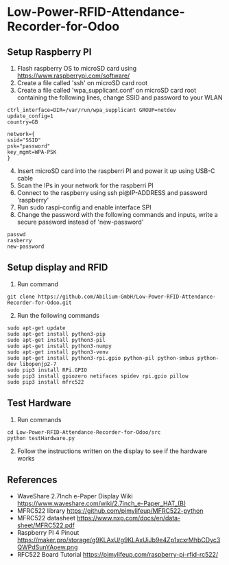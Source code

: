 # Low-Power-RFID-Attendance-Recorder-for-Odoo

## Setup Raspberry PI
1. Flash raspberry OS to microSD card using https://www.raspberrypi.com/software/
2. Create a file called 'ssh' on microSD card root
3. Create a file called 'wpa_supplicant.conf' on microSD card root containing the following lines, change SSID and password to your WLAN
```console
ctrl_interface=DIR=/var/run/wpa_supplicant GROUP=netdev
update_config=1
country=GB

network={
ssid="SSID"
psk="password"
key_mgmt=WPA-PSK
}
```
4. Insert microSD card into the raspberri PI and power it up using USB-C cable
5. Scan the IPs in your network for the raspberri PI
6. Connect to the raspberry using ssh pi@IP-ADDRESS and password 'raspberry'
7. Run sudo raspi-config and enable interface SPI
8. Change the password with the following commands and inputs, write a secure password instead of 'new-password' 
```console
passwd
rasberry
new-password
```

## Setup display and RFID
1. Run command
```console
git clone https://github.com/Abilium-GmbH/Low-Power-RFID-Attendance-Recorder-for-Odoo.git
```
2. Run the following commands
```console
sudo apt-get update
sudo apt-get install python3-pip
sudo apt-get install python3-pil
sudo apt-get install python3-numpy
sudo apt-get install python3-venv
sudo apt-get install python3-rpi.gpio python-pil python-smbus python-dev libopenjp2-7
sudo pip3 install RPi.GPIO
sudo pip3 install gpiozero netifaces spidev rpi.gpio pillow
sudo pip3 install mfrc522
```

## Test Hardware
1. Run commands
```console
cd Low-Power-RFID-Attendance-Recorder-for-Odoo/src
python testHardware.py
```
2. Follow the instructions written on the display to see if the hardware works

## References
- WaveShare 2.7Inch e-Paper Display Wiki https://www.waveshare.com/wiki/2.7inch_e-Paper_HAT_(B)
- MFRC522 library https://github.com/pimylifeup/MFRC522-python
- MFRC522 datasheet https://www.nxp.com/docs/en/data-sheet/MFRC522.pdf
- Raspberry PI 4 Pinout https://maker.pro/storage/g9KLAxU/g9KLAxUiJb9e4Zp1xcxrMhbCDyc3QWPdSunYAoew.png
- RFC522 Board Tutorial https://pimylifeup.com/raspberry-pi-rfid-rc522/
